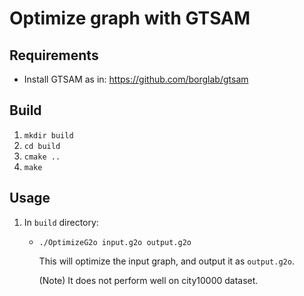 # Optimize graph with GTSAM

## Requirements
* Install GTSAM as in: <https://github.com/borglab/gtsam>

## Build
1. `mkdir build`
2. `cd build`
3. `cmake ..`
4. `make`

## Usage
1. In `build` directory:

   * `./OptimizeG2o input.g2o output.g2o`

     This will optimize the input graph, and output it as `output.g2o`.

     (Note) It does not perform well on city10000 dataset.